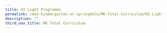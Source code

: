 ```yaml
---
title: HI Light Programme
permalink: /moe-kindergarten-at-springdale/MK-Total-Curriculum/HI-Light-Programme
description: ""
third_nav_title: MK Total Curriculum
---
```

